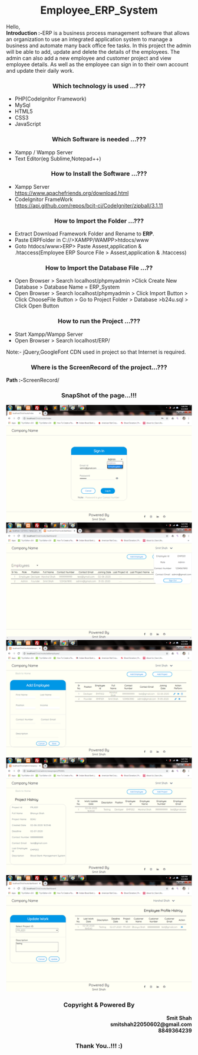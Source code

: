 <h1 align="center"> <b>Employee_ERP_System</b> </h1>  

Hello,</br><b>Introduction :-</b>ERP is a business process management software that allows an organization to use an integrated application system to manage a business and automate many back office fee tasks. In this project the admin will be able to add, update and delete the details of the employees. The admin can also add a new employee and customer project and view employee details. As well as the employee can sign in to their own account and update their daily work.

<h3 align="center"> <b>Which technology is used …???</b> </h3>  

-	PHP(CodeIgnitor Framework)
-	MySql
-	HTML5
-	CSS3
-	JavaScript

<h3 align="center"> <b>Which Software is needed …???</b> </h3>    

-	Xampp / Wampp Server
-	Text Editor(eg Sublime,Notepad++)

<h3 align="center"> <b>How to Install the Software …???</b> </h3>  

-	Xampp Server  
https://www.apachefriends.org/download.html
- CodeIgnitor FrameWork  
https://api.github.com/repos/bcit-ci/CodeIgniter/zipball/3.1.11
	

<h3 align="center"> <b>How to Import the Folder …???</b> </h3>  

- Extract Download Framework Folder and Rename to <b>ERP</b>.  
- Paste ERPFolder in C://>XAMPP/WAMPP>htdocs/www   
- Goto htdocs/www>ERP> Paste Assest,application & .htaccess(Employee ERP Source File > Assest,application & .htaccess)

<h3 align="center"> <b>How to Import the Database File ...??</b> </h3>  

- Open Browser > Search localhost/phpmyadmin >Click Create New Database > Database Name = ERP_System  
- Open Browser > Search localhost/phpmyadmin > Click Import Button > Click ChooseFile Button > Go to Project Folder > Database >b24u.sql > Click Open Button

<h3 align="center"> <b>How to run the Project …???</b> </h3>  

- Start Xampp/Wampp Server
- Open Browser > Search localhost/ERP/

Note:- jQuery,GoogleFont CDN used in project so that Internet is required.
                                                           
<h3 align="center"> <b>Where is the ScreenRecord of the project...???</b> </h3>  
<b>Path :-</b>ScreenRecord/

<h3 align="center"> <b>SnapShot of the page…!!!</b> </h3>  

![picture alt](/SnapShot/Index.png "Home Page")  
![picture alt](/SnapShot/AdminDashboard.png "Admin Dashboard")  
![picture alt](/SnapShot/AddEmployee.png "Add Employee")
![picture alt](/SnapShot/ViewProjectHistroy.png "View Project Histroy")
![picture alt](/SnapShot/EmployeeDashboard.png "Employee Dashboard")

<h3 align="center"> <b>Copyright & Powered By</b> </h3>
<p align="right"><b>Smit Shah</br>smitshah22050602@gmail.com</br>8849364239</br></b></p>

<h3 align="center"> <b>Thank You..!!! :)</b> </h3>
